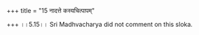 +++
title = "15 नादत्ते कस्यचित्पापम्"

+++
।।5.15।। Sri Madhvacharya did not comment on this sloka.
